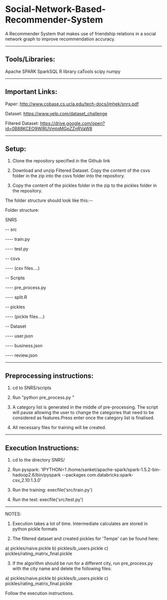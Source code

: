 # Social-Network-Based-Recommender-System
A Recommender System that makes use of friendship relations in a social network graph to improve recommendation accuracy.

----------------------------------------------------------------
Tools/Libraries:
----------------------------------------------------------------
Apache SPARK
SparkSQL
R library caTools
scipy
numpy

----------------------------------------------------------------
Important Links:
----------------------------------------------------------------
Paper: http://www.cobase.cs.ucla.edu/tech-docs/jmhek/snrs.pdf

Dataset: https://www.yelp.com/dataset_challenge

Filtered Dataset: https://drive.google.com/open?id=0B88KCEO9WlRUVmtqMGpZZnRVaW8 

-----------------------------------------------------------------
Setup:
-----------------------------------------------------------------
1) Clone the repository specified in the Github link

2) Download and unzip Filtered Dataset. Copy the content of the csvs folder in the zip into the csvs folder into the repository.

3) Copy the content of the pickles folder in the zip to the pickles folder in the repository.

The folder structure should look like this:--

Folder structure:

SNRS

-- src

---- train.py

---- test.py 

-- csvs

---- (csv files....)

-- Scripts

---- pre_process.py

---- split.R

-- pickles

---- (pickle files....)

-- Dataset

---- user.json

---- business.json

---- review.json


-----------------------------------------------------------------
Preprocessing instructions:
-----------------------------------------------------------------
1) cd to SNRS/scripts

2) Run "python pre_process.py <city-name>"

3) A category list is generated in the middle of pre-processing. The script will pause allowing the user to change the categories that need to be considered as features.Press enter once the category list is finalised.

4) All necessary files for training will be created.

-----------------------------------------------------------------
Execution Instructions:
-----------------------------------------------------------------
1) cd to the directory SNRS/

2) Run pyspark: 'IPYTHON=1 /home/sanket/apache-spark/spark-1.5.2-bin-hadoop2.6/bin/pyspark --packages com.databricks:spark-csv_2.10:1.3.0'

3) Run the training: execfile('src/train.py')

4) Run the test: execfile('src/test.py')  

-----------------------------------------------------------------

NOTES:
1) Execution takes a lot of time. Intermediate calculates are stored in python pickle formats

2) The filtered dataset and created pickles for 'Tempe' can be found here: 

a) pickles/naive.pickle 
b) pickles/b_users.pickle
c) pickles/rating_matrix_final.pickle

3) If the algorithm should be run for a different city, run pre_process.py with the city name and delete the following files:

a) pickles/naive.pickle 
b) pickles/b_users.pickle
c) pickles/rating_matrix_final.pickle

Follow the execution instructions.
